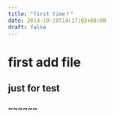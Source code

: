 ```yaml
---
title: "first time！"
date: 2019-10-10T14:17:02+08:00
draft: false
---
```

# first add file
## just for test
### ~~~~~~
